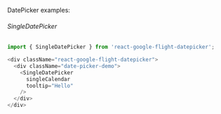 DatePicker examples:

###### SingleDatePicker

```js
import { SingleDatePicker } from 'react-google-flight-datepicker';

<div className="react-google-flight-datepicker">
  <div className="date-picker-demo">
    <SingleDatePicker
      singleCalendar
      tooltip="Hello"
    />
  </div>
</div>
```
